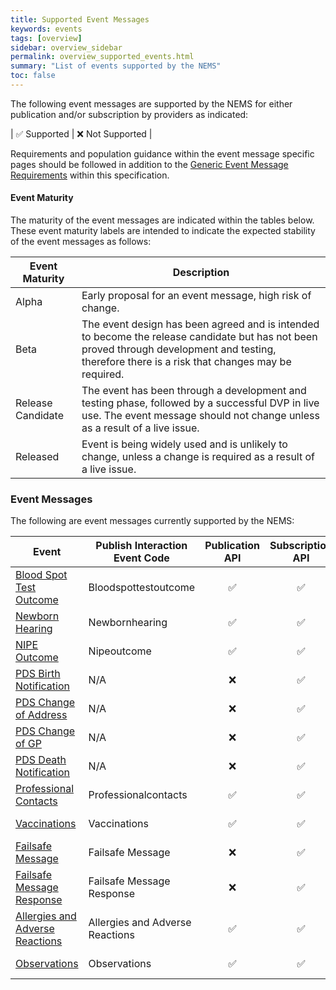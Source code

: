```yaml
---
title: Supported Event Messages
keywords: events
tags: [overview]
sidebar: overview_sidebar
permalink: overview_supported_events.html
summary: "List of events supported by the NEMS"
toc: false
---
```


The following event messages are supported by the NEMS for either publication and/or subscription by providers as indicated:

| &#9989; Supported | &#10060; Not Supported |

Requirements and population guidance within the event message specific pages should be followed in addition to the [Generic Event Message Requirements](explore_generic_event_requirements.html) within this specification.

#### Event Maturity

The maturity of the event messages are indicated within the tables below. These event maturity labels are intended to indicate the expected stability of the event messages as follows:

| Event Maturity | Description |
| --- | --- |
| Alpha | Early proposal for an event message, high risk of change. |
| Beta | The event design has been agreed and is intended to become the release candidate but has not been proved through development and testing, therefore there is a risk that changes may be required. |
| Release Candidate | The event has been through a development and testing phase, followed by a successful DVP in live use. The event message should not change unless as a result of a live issue. |
| Released | Event is being widely used and is unlikely to change, unless a change is required as a result of a live issue. |


### Event Messages

The following are event messages currently supported by the NEMS:

| Event | Publish Interaction Event Code | Publication API | Subscription API | Date Available | Event Maturity |
|---|---|:---:|:---:|---|---|
| [Blood Spot Test Outcome](blood_spot_test_outcome_1.html) | Bloodspottestoutcome | &#9989; | &#9989; | October 2019 | Release Candidate |
| [Newborn Hearing](newborn_hearing_1.html) | Newbornhearing | &#9989; | &#9989; | October 2019 | Release Candidate |
| [NIPE Outcome](nipe_outcome_1.html) | Nipeoutcome | &#9989; | &#9989; | October 2019 | Release Candidate |
| [PDS Birth Notification](pds_birth_notification.html) | N/A | &#10060; | &#9989; | March 2019 | Release Candidate |
| [PDS Change of Address](pds_change_of_address.html) | N/A | &#10060; | &#9989; | March 2019 | Release Candidate |
| [PDS Change of GP](pds_change_of_gp.html) | N/A | &#10060; | &#9989; | March 2019 | Release Candidate |
| [PDS Death Notification](pds_death_notification.html) | N/A | &#10060; | &#9989; | March 2019 | Release Candidate |
| [Professional Contacts](professional_contacts_1.html) | Professionalcontacts | &#9989; | &#9989; | February 2020 | Beta |
| [Vaccinations](vaccinations_1.html) | Vaccinations | &#9989; | &#9989; | February 2020 | Beta |
| [Failsafe Message](failsafe_message.html) | Failsafe Message | &#10060; | &#9989; | April 2020 | Beta |
| [Failsafe Message Response](failsafe_message_response.html) | Failsafe Message Response | &#10060; | &#9989; | July 2020 | Beta |
| [Allergies and Adverse Reactions](allergies_and_adverse_reactions.html) | Allergies and Adverse Reactions | &#9989; | &#9989; | August 2020 | Beta |
| [Observations](observations.html) | Observations | &#9989; | &#9989; | August 2020 | Beta |